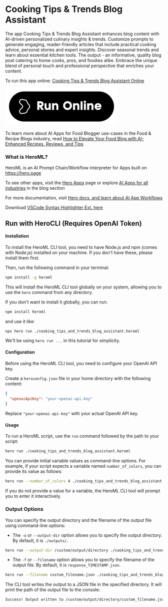 # Cooking Tips & Trends Blog Assistant

The app Cooking Tips & Trends Blog Assistant enhances blog content with AI-driven personalized culinary insights & trends. Customize prompts to generate engaging, reader-friendly articles that include practical cooking advice, personal stories and expert insights. Discover seasonal trends and learn about essential kitchen tools. The output - an informative, quality blog post catering to home cooks, pros, and foodies alike. Embrace the unique blend of personal touch and professional perspective that enriches your content.

To run this app online: [Cooking Tips & Trends Blog Assistant Online](https://hero.page/app/cooking-tips-and-trends-blog-assistant-personalized-culinary-insights-and-trends/cPsKLKh5VMqdjMO1aoSv)

[![Run Cooking Tips & Trends Blog Assistant Online](/assets/run.svg)](https://hero.page/app/cooking-tips-and-trends-blog-assistant-personalized-culinary-insights-and-trends/cPsKLKh5VMqdjMO1aoSv)

To learn more about AI Apps for Food Blogger use-cases in the Food & Recipe Blogs industry, read [How to Elevate Your Food Blog with AI-Enhanced Recipes, Reviews, and Tips](https://hero.page/blog/ai/food-and-recipe-blogs/how-to-elevate-your-food-blog-with-ai-enhanced-recipes-reviews-and-tips/170885)

### What is HeroML?
HeroML is an AI Prompt Chain/Workflow interpreter for Apps built on https://hero.page 

To see other apps, visit the [Hero Apps](https://hero.page/apps) page or explore [AI Apps for all industries](https://hero.page/blog) in the blog section

For more documentation, visit [Hero docs, and learn about AI App Workflows](https://hero.page/tutorials/introduction-to-heroml)

Download [VSCode Syntax Highlighter Ext. here](https://marketplace.visualstudio.com/items?itemName=hero-page.heroml)

## Run with HeroCLI (Requires OpenAI Token)

#### Installation

To install the HeroML CLI tool, you need to have Node.js and npm (comes with Node.js) installed on your machine. If you don't have these, please install them first. 

Then, run the following command in your terminal:

```bash
npm install -g heroml
```

This will install the HeroML CLI tool globally on your system, allowing you to use the `hero` command from any directory.

If you don't want to install it globally, you can run:

```bash
npm install heroml
```

and use it like:

```bash
npx hero run ./cooking_tips_and_trends_blog_assistant.heroml
```

We'll be using `hero run ...` in this tutorial for simplicity.

#### Configuration

Before using the HeroML CLI tool, you need to configure your OpenAI API key. 

Create a `heroconfig.json` file in your home directory with the following content:

```json
{
  "openaiApiKey": "your-openai-api-key"
}
```

Replace `"your-openai-api-key"` with your actual OpenAI API key.

#### Usage

To run a HeroML script, use the `run` command followed by the path to your script:

```bash
hero run ./cooking_tips_and_trends_blog_assistant.heroml
```

You can provide initial variable values as command-line options. For example, if your script expects a variable named `number_of_colors`, you can provide its value as follows:

```bash
hero run --number_of_colors 4 ./cooking_tips_and_trends_blog_assistant.heroml
```

If you do not provide a value for a variable, the HeroML CLI tool will prompt you to enter it interactively.

### Output Options

You can specify the output directory and the filename of the output file using command-line options:

- The `-o` or `--output-dir` option allows you to specify the output directory. By default, it is `./outputs/`.

```bash
hero run --output-dir /custom/output/directory ./cooking_tips_and_trends_blog_assistant.heroml
```

- The `-f` or `--filename` option allows you to specify the filename of the output file. By default, it is `response_TIMESTAMP.json`.

```bash
hero run --filename custom_filename.json ./cooking_tips_and_trends_blog_assistant.heroml
```

The CLI tool writes the output to a JSON file in the specified directory. It will print the path of the output file to the console:

```bash
Success! Output written to /custom/output/directory/custom_filename.json
```

